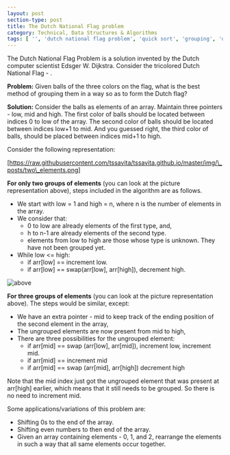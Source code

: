 ```yaml
---
layout: post
section-type: post
title: The Dutch National Flag problem
category: Technical, Data Structures & Algorithms
tags: [ '', 'dutch national flag problem', 'quick sort', 'grouping', 'dijkstra' ]
---
```


The Dutch National Flag Problem is a solution invented by the Dutch computer scientist Edsger W. Dijkstra. Consider the tricolored Dutch National Flag - . 

**Problem:** Given balls of the three colors on the flag, what is the best method of grouping them in a way so as to form the Dutch flag? 

**Solution:** Consider the balls as elements of an array. Maintain three pointers - low, mid and high. The first color of balls should be located between indices 0 to low of the array. The second color of balls should be located between indices low+1 to mid. And you guessed right, the third color of balls, should be placed between indices mid+1 to high. 

Consider the following representation: 

[https://raw.githubusercontent.com/tssavita/tssavita.github.io/master/img/\_posts/two\_elements.png]

**For only two groups of elements** (you can look at the picture representation above), steps included in the algorithm are as follows. 
  
* We start with low = 1 and high = n, where n is the number of elements in the array.
* We consider that:
  * 0 to low are already elements of the first type, and, 
  * h to n-1 are already elements of the second type.
  * elements from low to high are those whose type is unknown. They have not been grouped yet. 
* While low <= high: 
  * if arr[low] == <first type> 
        increment low.
  * if arr[low] == <second type> 
        swap(arr[low], arr[high]),
        decrement high.

![above](https://github.com/tssavita/tssavita.github.io/img/_posts/three_elements.png)

**For three groups of elements** (you can look at the picture representation above). The steps would be similar, except:

* We have an extra pointer - mid to keep track of the ending position of the second element in the array,
* The ungrouped elements are now present from mid to high,
* There are three possibilities for the ungrouped element:
  * if arr[mid] == <first type>
        swap (arr[low], arr[mid]),
        increment low, 
        increment mid.
  * if arr[mid] == <second type>
        increment mid
  * if arr[mid] == <third type>
        swap (arr[mid], arr[high])
        decrement high

Note that the mid index just got the ungrouped element that was present at arr[high] earlier, which means that it still needs to be grouped. So there is no need to increment mid. 

Some applications/variations of this problem are:

* Shifting 0s to the end of the array.
* Shifting even numbers to then end of the array. 
* Given an array containing elements - 0, 1, and 2, rearrange the elements in such a way that all same elements occur together. 
